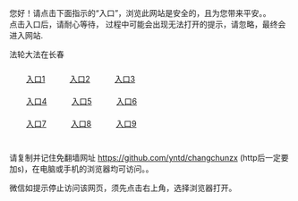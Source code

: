 您好！请点击下面指示的“入口”，浏览此网站是安全的，且为您带来平安。。 <br/>
点击入口后，请耐心等待， 过程中可能会出现无法打开的提示，请忽略，最终会进入网站. </br>

法轮大法在长春<br/>
<div style="padding:10px"><a style="margin:20px" target="_blank" href="https://dnfaj0a9daj39.cloudfront.net/2Qpsp?ibsrk" id="ccLink1" rel="nofollow">入口1</a> <a target="_blank" style="margin:20px" href="https://d1bh1de4d67oly.cloudfront.net/2Qpsp?ccdodr" id="ccLink2" rel="nofollow">入口2</a> <a style="margin:20px" target="_blank" href="https://dpgxixd2gjyml.cloudfront.net/2Qpsp?jfcaobsp" id="ccLink3" rel="nofollow">入口3</a></div>

<div style="padding:10px" ><a style="margin:20px" target="_blank" href="https://dnfaj0a9daj39.cloudfront.net/2Qpsp?ibsrk" id="ccLink4" rel="nofollow">入口4</a> <a style="margin:20px" href="https://d1bh1de4d67oly.cloudfront.net/2Qpsp?ccdodr" target="_blank" id="ccLink5" rel="nofollow">入口5</a> <a style="margin:20px" href="https://dpgxixd2gjyml.cloudfront.net/2Qpsp?jfcaobsp" target="_blank" id="ccLink6" rel="nofollow">入口6</a></div>

<div style="padding:10px"><a style="margin:20px" target="_blank" href="https://dnfaj0a9daj39.cloudfront.net/2Qpsp?ibsrk" id="ccLink7" rel="nofollow">入口7</a> <a style="margin:20px" href="https://d1bh1de4d67oly.cloudfront.net/2Qpsp?ccdodr" target="_blank" id="ccLink8" rel="nofollow">入口8</a> <a style="margin:20px" target="_blank" href="https://dpgxixd2gjyml.cloudfront.net/2Qpsp?jfcaobsp" id="ccLink9" rel="nofollow">入口9</a></div>

<br/>



请复制并记住免翻墙网址 https://github.com/yntd/changchunzx (http后一定要加s)，在电脑或手机的浏览器均可访问。。<br/>

微信如提示停止访问该网页，须先点击右上角，选择浏览器打开。
